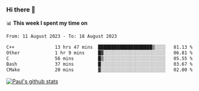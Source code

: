 ### Hi there 👋

📊 **This week I spent my time on**
<!--START_SECTION:waka-->

```txt
From: 11 August 2023 - To: 18 August 2023

C++               13 hrs 47 mins  ████████████████████▒░░░░   81.13 %
Other             1 hr 9 mins     █▓░░░░░░░░░░░░░░░░░░░░░░░   06.81 %
C                 56 mins         █▒░░░░░░░░░░░░░░░░░░░░░░░   05.55 %
Bash              37 mins         █░░░░░░░░░░░░░░░░░░░░░░░░   03.67 %
CMake             20 mins         ▓░░░░░░░░░░░░░░░░░░░░░░░░   02.00 %
```

<!--END_SECTION:waka-->


[![Paul's github stats](https://github-readme-stats.vercel.app/api?username=mickeyouyou&theme=dracula&show_icons=true)](https://github.com/anuraghazra/github-readme-stats)
